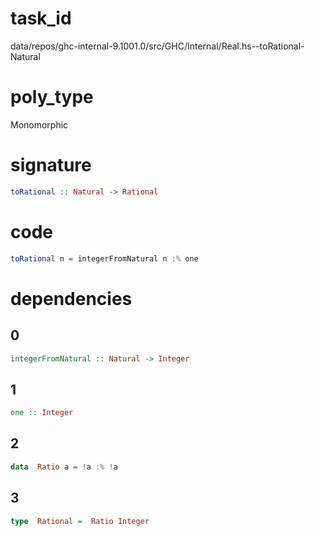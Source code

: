 
# task_id
data/repos/ghc-internal-9.1001.0/src/GHC/Internal/Real.hs--toRational-Natural

# poly_type
Monomorphic

# signature
```haskell
toRational :: Natural -> Rational
```   

# code
```haskell
toRational n = integerFromNatural n :% one
```

# dependencies
## 0
```haskell
integerFromNatural :: Natural -> Integer
```
## 1
```haskell
one :: Integer
```
## 2
```haskell
data  Ratio a = !a :% !a
```
## 3
```haskell
type  Rational =  Ratio Integer
```
